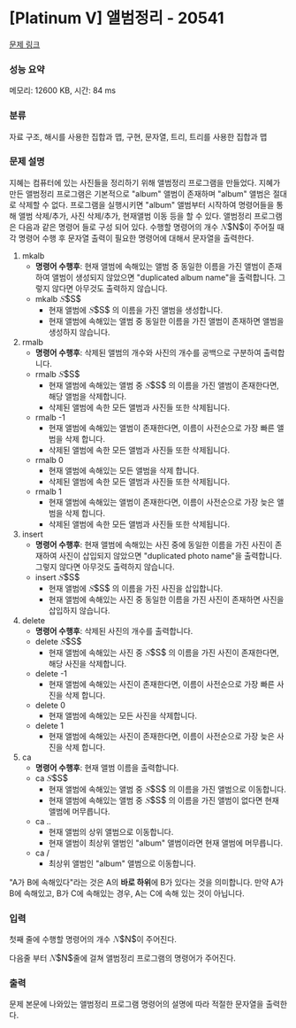 # [Platinum V] 앨범정리 - 20541 

[문제 링크](https://www.acmicpc.net/problem/20541) 

### 성능 요약

메모리: 12600 KB, 시간: 84 ms

### 분류

자료 구조, 해시를 사용한 집합과 맵, 구현, 문자열, 트리, 트리를 사용한 집합과 맵

### 문제 설명

<p dir="ltr">지혜는 컴퓨터에 있는 사진들을 정리하기 위해 앨범정리 프로그램을 만들었다. 지혜가 만든  앨범정리 프로그램은 기본적으로 "album" 앨범이 존재하며 "album" 앨범은 절대로 삭제할 수 없다. 프로그램을 실행시키면 "album" 앨범부터 시작하여 명령어들을 통해 앨범 삭제/추가, 사진 삭제/추가, 현재앨범 이동 등을 할 수 있다. 앨범정리 프로그램은 다음과 같은 명령어 들로 구성 되어 있다. 수행할 명령어의 개수 <mjx-container class="MathJax" jax="CHTML" style="font-size: 109%; position: relative;"><mjx-math class="MJX-TEX" aria-hidden="true"><mjx-mi class="mjx-i"><mjx-c class="mjx-c1D441 TEX-I"></mjx-c></mjx-mi></mjx-math><mjx-assistive-mml unselectable="on" display="inline"><math xmlns="http://www.w3.org/1998/Math/MathML"><mi>N</mi></math></mjx-assistive-mml><span aria-hidden="true" class="no-mathjax mjx-copytext">$N$</span></mjx-container>이 주어질 때 각 명령어 수행 후 문자열 출력이 필요한 명령어에 대해서 문자열을 출력한다.</p>

<ol>
	<li>mkalb
	<ul>
		<li><strong>명령어 수행후</strong>: 현재 앨범에 속해있는 앨범 중 동일한 이름을 가진 앨범이 존재하여 앨범이 생성되지 않았으면 "duplicated album name"을 출력합니다. 그렇지 않다면 아무것도 출력하지 않습니다.</li>
		<li>mkalb <mjx-container class="MathJax" jax="CHTML" style="font-size: 109%; position: relative;"><mjx-math class="MJX-TEX" aria-hidden="true"><mjx-mi class="mjx-i"><mjx-c class="mjx-c1D446 TEX-I"></mjx-c></mjx-mi></mjx-math><mjx-assistive-mml unselectable="on" display="inline"><math xmlns="http://www.w3.org/1998/Math/MathML"><mi>S</mi></math></mjx-assistive-mml><span aria-hidden="true" class="no-mathjax mjx-copytext">$S$</span></mjx-container>
		<ul>
			<li>현재 앨범에 <mjx-container class="MathJax" jax="CHTML" style="font-size: 109%; position: relative;"><mjx-math class="MJX-TEX" aria-hidden="true"><mjx-mi class="mjx-i"><mjx-c class="mjx-c1D446 TEX-I"></mjx-c></mjx-mi></mjx-math><mjx-assistive-mml unselectable="on" display="inline"><math xmlns="http://www.w3.org/1998/Math/MathML"><mi>S</mi></math></mjx-assistive-mml><span aria-hidden="true" class="no-mathjax mjx-copytext">$S$</span></mjx-container> 의 이름을 가진 앨범을 생성합니다.</li>
			<li>현재 앨범에 속해있는 앨범 중 동일한 이름을 가진 앨범이 존재하면 앨범을 생성하지 않습니다.</li>
		</ul>
		</li>
	</ul>
	</li>
	<li>rmalb
	<ul>
		<li><strong>명령어 수행후</strong>: 삭제된 앨범의 개수와 사진의 개수를 공백으로 구분하여 출력합니다.</li>
		<li>rmalb <mjx-container class="MathJax" jax="CHTML" style="font-size: 109%; position: relative;"><mjx-math class="MJX-TEX" aria-hidden="true"><mjx-mi class="mjx-i"><mjx-c class="mjx-c1D446 TEX-I"></mjx-c></mjx-mi></mjx-math><mjx-assistive-mml unselectable="on" display="inline"><math xmlns="http://www.w3.org/1998/Math/MathML"><mi>S</mi></math></mjx-assistive-mml><span aria-hidden="true" class="no-mathjax mjx-copytext">$S$</span></mjx-container>
		<ul>
			<li>현재 앨범에 속해있는 앨범 중 <mjx-container class="MathJax" jax="CHTML" style="font-size: 109%; position: relative;"><mjx-math class="MJX-TEX" aria-hidden="true"><mjx-mi class="mjx-i"><mjx-c class="mjx-c1D446 TEX-I"></mjx-c></mjx-mi></mjx-math><mjx-assistive-mml unselectable="on" display="inline"><math xmlns="http://www.w3.org/1998/Math/MathML"><mi>S</mi></math></mjx-assistive-mml><span aria-hidden="true" class="no-mathjax mjx-copytext">$S$</span></mjx-container> 의 이름을 가진 앨범이 존재한다면, 해당 앨범을 삭제합니다.</li>
			<li>삭제된 앨범에 속한 모든 앨범과 사진들 또한 삭제됩니다.</li>
		</ul>
		</li>
		<li>rmalb -1
		<ul>
			<li>현재 앨범에 속해있는 앨범이 존재한다면, 이름이 사전순으로 가장 빠른 앨범을 삭제 합니다.</li>
			<li>삭제된 앨범에 속한 모든 앨범과 사진들 또한 삭제됩니다.</li>
		</ul>
		</li>
		<li>rmalb 0
		<ul>
			<li>현재 앨범에 속해있는 모든 앨범을 삭제 합니다.</li>
			<li>삭제된 앨범에 속한 모든 앨범과 사진들 또한 삭제됩니다.</li>
		</ul>
		</li>
		<li>rmalb 1
		<ul>
			<li>현재 앨범에 속해있는 앨범이 존재한다면, 이름이 사전순으로 가장 늦은 앨범을 삭제 합니다. </li>
			<li>삭제된 앨범에 속한 모든 앨범과 사진들 또한 삭제됩니다.</li>
		</ul>
		</li>
	</ul>
	</li>
	<li>insert
	<ul>
		<li><strong>명령어 수행후</strong>: 현재 앨범에 속해있는 사진 중에 동일한 이름을 가진 사진이 존재하여 사진이 삽입되지 않았으면 "duplicated photo name"을 출력합니다. 그렇지 않다면 아무것도 출력하지 않습니다.</li>
		<li>insert <mjx-container class="MathJax" jax="CHTML" style="font-size: 109%; position: relative;"><mjx-math class="MJX-TEX" aria-hidden="true"><mjx-mi class="mjx-i"><mjx-c class="mjx-c1D446 TEX-I"></mjx-c></mjx-mi></mjx-math><mjx-assistive-mml unselectable="on" display="inline"><math xmlns="http://www.w3.org/1998/Math/MathML"><mi>S</mi></math></mjx-assistive-mml><span aria-hidden="true" class="no-mathjax mjx-copytext">$S$</span></mjx-container>
		<ul>
			<li>현재 앨범에 <mjx-container class="MathJax" jax="CHTML" style="font-size: 109%; position: relative;"><mjx-math class="MJX-TEX" aria-hidden="true"><mjx-mi class="mjx-i"><mjx-c class="mjx-c1D446 TEX-I"></mjx-c></mjx-mi></mjx-math><mjx-assistive-mml unselectable="on" display="inline"><math xmlns="http://www.w3.org/1998/Math/MathML"><mi>S</mi></math></mjx-assistive-mml><span aria-hidden="true" class="no-mathjax mjx-copytext">$S$</span></mjx-container> 의 이름을 가진 사진을 삽입합니다.</li>
			<li>현재 앨범에 속해있는 사진 중 동일한 이름을 가진 사진이 존재하면 사진을 삽입하지 않습니다.</li>
		</ul>
		</li>
	</ul>
	</li>
	<li>delete
	<ul>
		<li><strong>명령어 수행후</strong>: 삭제된 사진의 개수를 출력합니다.</li>
		<li>delete <mjx-container class="MathJax" jax="CHTML" style="font-size: 109%; position: relative;"><mjx-math class="MJX-TEX" aria-hidden="true"><mjx-mi class="mjx-i"><mjx-c class="mjx-c1D446 TEX-I"></mjx-c></mjx-mi></mjx-math><mjx-assistive-mml unselectable="on" display="inline"><math xmlns="http://www.w3.org/1998/Math/MathML"><mi>S</mi></math></mjx-assistive-mml><span aria-hidden="true" class="no-mathjax mjx-copytext">$S$</span></mjx-container>
		<ul>
			<li>현재 앨범에 속해있는 사진 중 <mjx-container class="MathJax" jax="CHTML" style="font-size: 109%; position: relative;"><mjx-math class="MJX-TEX" aria-hidden="true"><mjx-mi class="mjx-i"><mjx-c class="mjx-c1D446 TEX-I"></mjx-c></mjx-mi></mjx-math><mjx-assistive-mml unselectable="on" display="inline"><math xmlns="http://www.w3.org/1998/Math/MathML"><mi>S</mi></math></mjx-assistive-mml><span aria-hidden="true" class="no-mathjax mjx-copytext">$S$</span></mjx-container> 의 이름을 가진 사진이 존재한다면, 해당 사진을 삭제합니다.</li>
		</ul>
		</li>
		<li>delete -1
		<ul>
			<li>현재 앨범에 속해있는 사진이 존재한다면, 이름이 사전순으로 가장 빠른 사진을 삭제 합니다.</li>
		</ul>
		</li>
		<li>delete 0
		<ul>
			<li>현재 앨범에 속해있는 모든 사진을 삭제합니다.</li>
		</ul>
		</li>
		<li>delete 1
		<ul>
			<li>현재 앨범에 속해있는 사진이 존재한다면, 이름이 사전순으로 가장 늦은 사진을 삭제 합니다. </li>
		</ul>
		</li>
	</ul>
	</li>
	<li>ca
	<ul>
		<li><strong>명령어 수행후</strong>: 현재 앨범 이름을 출력합니다.</li>
		<li>ca <mjx-container class="MathJax" jax="CHTML" style="font-size: 109%; position: relative;"><mjx-math class="MJX-TEX" aria-hidden="true"><mjx-mi class="mjx-i"><mjx-c class="mjx-c1D446 TEX-I"></mjx-c></mjx-mi></mjx-math><mjx-assistive-mml unselectable="on" display="inline"><math xmlns="http://www.w3.org/1998/Math/MathML"><mi>S</mi></math></mjx-assistive-mml><span aria-hidden="true" class="no-mathjax mjx-copytext">$S$</span></mjx-container>
		<ul>
			<li>현재 앨범에 속해있는 앨범 중 <mjx-container class="MathJax" jax="CHTML" style="font-size: 109%; position: relative;"><mjx-math class="MJX-TEX" aria-hidden="true"><mjx-mi class="mjx-i"><mjx-c class="mjx-c1D446 TEX-I"></mjx-c></mjx-mi></mjx-math><mjx-assistive-mml unselectable="on" display="inline"><math xmlns="http://www.w3.org/1998/Math/MathML"><mi>S</mi></math></mjx-assistive-mml><span aria-hidden="true" class="no-mathjax mjx-copytext">$S$</span></mjx-container> 의 이름을 가진 앨범으로 이동합니다.</li>
			<li>현재 앨범에 속해있는 앨범 중 <mjx-container class="MathJax" jax="CHTML" style="font-size: 109%; position: relative;"><mjx-math class="MJX-TEX" aria-hidden="true"><mjx-mi class="mjx-i"><mjx-c class="mjx-c1D446 TEX-I"></mjx-c></mjx-mi></mjx-math><mjx-assistive-mml unselectable="on" display="inline"><math xmlns="http://www.w3.org/1998/Math/MathML"><mi>S</mi></math></mjx-assistive-mml><span aria-hidden="true" class="no-mathjax mjx-copytext">$S$</span></mjx-container> 의 이름을 가진 앨범이 없다면 현재 앨범에 머무릅니다.</li>
		</ul>
		</li>
		<li>ca ..
		<ul>
			<li>현재 앨범의 상위 앨범으로 이동합니다.</li>
			<li>현재 앨범이 최상위 앨범인 "album" 앨범이라면 현재 앨범에 머무릅니다.</li>
		</ul>
		</li>
		<li>ca /
		<ul>
			<li>최상위 앨범인 "album" 앨범으로 이동합니다.</li>
		</ul>
		</li>
	</ul>
	</li>
</ol>

<p>"A가 B에 속해있다"라는 것은 A의 <strong>바로 하위</strong>에 B가 있다는 것을 의미합니다. 만약 A가 B에 속해있고, B가 C에 속해있는 경우, A는 C에 속해 있는 것이 아닙니다. </p>

### 입력 

 <p>첫째 줄에 수행할 명령어의 개수 <mjx-container class="MathJax" jax="CHTML" style="font-size: 109%; position: relative;"><mjx-math class="MJX-TEX" aria-hidden="true"><mjx-mi class="mjx-i"><mjx-c class="mjx-c1D441 TEX-I"></mjx-c></mjx-mi></mjx-math><mjx-assistive-mml unselectable="on" display="inline"><math xmlns="http://www.w3.org/1998/Math/MathML"><mi>N</mi></math></mjx-assistive-mml><span aria-hidden="true" class="no-mathjax mjx-copytext">$N$</span></mjx-container>이 주어진다.</p>

<p>다음줄 부터 <mjx-container class="MathJax" jax="CHTML" style="font-size: 109%; position: relative;"><mjx-math class="MJX-TEX" aria-hidden="true"><mjx-mi class="mjx-i"><mjx-c class="mjx-c1D441 TEX-I"></mjx-c></mjx-mi></mjx-math><mjx-assistive-mml unselectable="on" display="inline"><math xmlns="http://www.w3.org/1998/Math/MathML"><mi>N</mi></math></mjx-assistive-mml><span aria-hidden="true" class="no-mathjax mjx-copytext">$N$</span></mjx-container>줄에 걸쳐 앨범정리 프로그램의 명령어가 주어진다.</p>

### 출력 

 <p>문제 본문에 나와있는 앨범정리 프로그램 명령어의 설명에 따라 적절한 문자열을 출력한다.</p>

